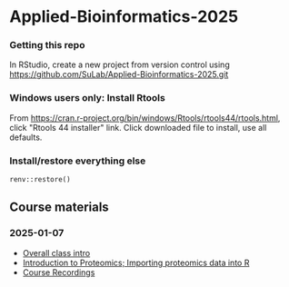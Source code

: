 # Applied-Bioinformatics-2025

### Getting this repo

In RStudio, create a new project from version control using https://github.com/SuLab/Applied-Bioinformatics-2025.git

### Windows users only: Install Rtools

From https://cran.r-project.org/bin/windows/Rtools/rtools44/rtools.html, click "Rtools 44 installer" link. Click downloaded file to install, use all defaults.

### Install/restore everything else

`renv::restore()`

## Course materials

### 2025-01-07
* [Overall class intro](https://docs.google.com/presentation/d/1DFdVBRlitwfMhO4pZMOLntDAMrm32WAS/edit?usp=sharing&ouid=101769683166653841618&rtpof=true&sd=true)
* [Introduction to Proteomics; Importing proteomics data into R](https://docs.google.com/presentation/d/1AzBJR_JMnycM37_xtJLqZi4IJxPEpsUZ/edit?usp=sharing&ouid=117620351523798089230&rtpof=true&sd=true)
* [Course Recordings](https://www.dropbox.com/scl/fo/ahddd1ci362ppzm8pcyet/AGp4X15MGMhK0RkTlpR_okc?rlkey=6fpej2sf0so8ppo4lqu5yg73z&st=zymytfcp&dl=0)
